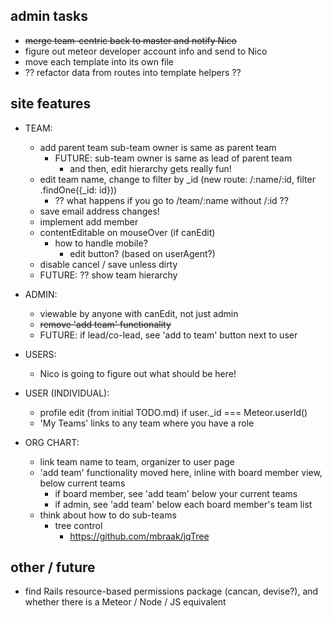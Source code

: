 ## admin tasks
  
  * ~~merge team-centric back to master and notify Nico~~
  * figure out meteor developer account info and send to Nico
  * move each template into its own file 
  * ?? refactor data from routes into template helpers ?? 

## site features 

* TEAM: 
  - add parent team
    sub-team owner is same as parent team
      - FUTURE: sub-team owner is same as lead of parent team
        - and then, edit hierarchy gets really fun!
  - edit team name, change to filter by _id (new route: /:name/:id, filter .findOne({_id: id}))
    - ?? what happens if you go to /team/:name without /:id ?? 
  - save email address changes! 
  - implement add member
  - contentEditable on mouseOver (if canEdit)
    - how to handle mobile? 
      - edit button? (based on userAgent?)
  - disable cancel / save unless dirty 
  - FUTURE: ?? show team hierarchy

  
* ADMIN: 
  - viewable by anyone with canEdit, not just admin 
  - ~~remove 'add team' functionality~~
  - FUTURE: if lead/co-lead, see 'add to team' button next to user
  

* USERS: 
  - Nico is going to figure out what should be here! 


* USER (INDIVIDUAL): 
  - profile edit (from initial TODO.md) if user._id === Meteor.userId() 
  - 'My Teams' links to any team where you have a role 


* ORG CHART: 
  - link team name to team, organizer to user page 
  - 'add team' functionality moved here, inline with board member view, below current teams 
    - if board member, see 'add team' below your current teams
    - if admin, see 'add team' below each board member's team list 
  - think about how to do sub-teams 
    - tree control
      - https://github.com/mbraak/jqTree
      
## other / future 

* find Rails resource-based permissions package (cancan, devise?), and whether there is a Meteor / Node / JS equivalent